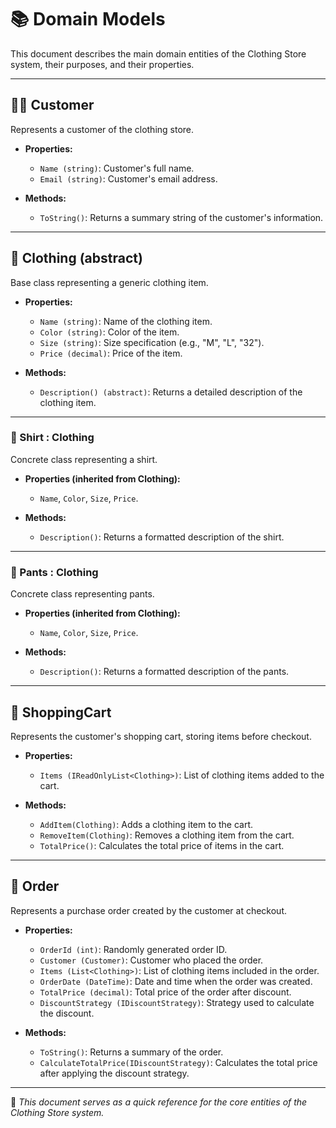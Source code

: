 ﻿# 📚 Domain Models

This document describes the main domain entities of the Clothing Store system, their purposes, and their properties.

---

## 🧑‍💼 Customer

Represents a customer of the clothing store.

- **Properties:**
  - `Name (string)`: Customer's full name.
  - `Email (string)`: Customer's email address.

- **Methods:**
  - `ToString()`: Returns a summary string of the customer's information.

---

## 👕 Clothing (abstract)

Base class representing a generic clothing item.

- **Properties:**
  - `Name (string)`: Name of the clothing item.
  - `Color (string)`: Color of the item.
  - `Size (string)`: Size specification (e.g., "M", "L", "32").
  - `Price (decimal)`: Price of the item.

- **Methods:**
  - `Description() (abstract)`: Returns a detailed description of the clothing item.

---

### 👔 Shirt : Clothing

Concrete class representing a shirt.

- **Properties (inherited from Clothing):**
  - `Name`, `Color`, `Size`, `Price`.

- **Methods:**
  - `Description()`: Returns a formatted description of the shirt.

---

### 👖 Pants : Clothing

Concrete class representing pants.

- **Properties (inherited from Clothing):**
  - `Name`, `Color`, `Size`, `Price`.

- **Methods:**
  - `Description()`: Returns a formatted description of the pants.

---

## 🛒 ShoppingCart

Represents the customer's shopping cart, storing items before checkout.

- **Properties:**
  - `Items (IReadOnlyList<Clothing>)`: List of clothing items added to the cart.

- **Methods:**
  - `AddItem(Clothing)`: Adds a clothing item to the cart.
  - `RemoveItem(Clothing)`: Removes a clothing item from the cart.
  - `TotalPrice()`: Calculates the total price of items in the cart.

---

## 🧾 Order

Represents a purchase order created by the customer at checkout.

- **Properties:**
  - `OrderId (int)`: Randomly generated order ID.
  - `Customer (Customer)`: Customer who placed the order.
  - `Items (List<Clothing>)`: List of clothing items included in the order.
  - `OrderDate (DateTime)`: Date and time when the order was created.
  - `TotalPrice (decimal)`: Total price of the order after discount.
  - `DiscountStrategy (IDiscountStrategy)`: Strategy used to calculate the discount.

- **Methods:**
  - `ToString()`: Returns a summary of the order.
  - `CalculateTotalPrice(IDiscountStrategy)`: Calculates the total price after applying the discount strategy.

---

📌 *This document serves as a quick reference for the core entities of the Clothing Store system.*
